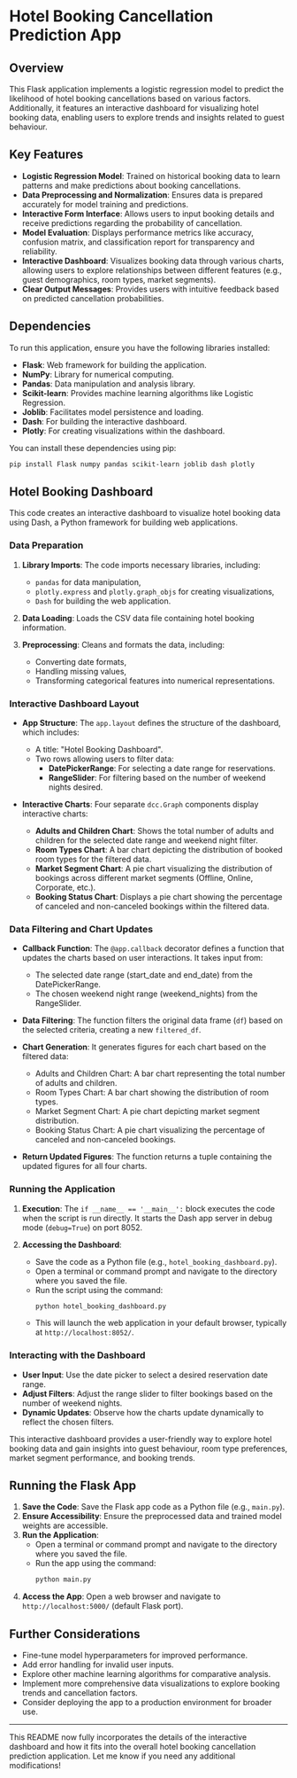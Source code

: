 # Hotel Booking Cancellation Prediction App

## Overview

This Flask application implements a logistic regression model to predict the likelihood of hotel booking cancellations based on various factors. Additionally, it features an interactive dashboard for visualizing hotel booking data, enabling users to explore trends and insights related to guest behaviour.

## Key Features

- **Logistic Regression Model**: Trained on historical booking data to learn patterns and make predictions about booking cancellations.
- **Data Preprocessing and Normalization**: Ensures data is prepared accurately for model training and predictions.
- **Interactive Form Interface**: Allows users to input booking details and receive predictions regarding the probability of cancellation.
- **Model Evaluation**: Displays performance metrics like accuracy, confusion matrix, and classification report for transparency and reliability.
- **Interactive Dashboard**: Visualizes booking data through various charts, allowing users to explore relationships between different features (e.g., guest demographics, room types, market segments).
- **Clear Output Messages**: Provides users with intuitive feedback based on predicted cancellation probabilities.

## Dependencies

To run this application, ensure you have the following libraries installed:

- **Flask**: Web framework for building the application.
- **NumPy**: Library for numerical computing.
- **Pandas**: Data manipulation and analysis library.
- **Scikit-learn**: Provides machine learning algorithms like Logistic Regression.
- **Joblib**: Facilitates model persistence and loading.
- **Dash**: For building the interactive dashboard.
- **Plotly**: For creating visualizations within the dashboard.

You can install these dependencies using pip:

```bash
pip install Flask numpy pandas scikit-learn joblib dash plotly
```

## Hotel Booking Dashboard

This code creates an interactive dashboard to visualize hotel booking data using Dash, a Python framework for building web applications.

### Data Preparation

1. **Library Imports**: The code imports necessary libraries, including:
   - `pandas` for data manipulation,
   - `plotly.express` and `plotly.graph_objs` for creating visualizations,
   - `Dash` for building the web application.
   
2. **Data Loading**: Loads the CSV data file containing hotel booking information.

3. **Preprocessing**: Cleans and formats the data, including:
   - Converting date formats,
   - Handling missing values,
   - Transforming categorical features into numerical representations.

### Interactive Dashboard Layout

- **App Structure**: The `app.layout` defines the structure of the dashboard, which includes:
  - A title: "Hotel Booking Dashboard".
  - Two rows allowing users to filter data:
    - **DatePickerRange**: For selecting a date range for reservations.
    - **RangeSlider**: For filtering based on the number of weekend nights desired.

- **Interactive Charts**: Four separate `dcc.Graph` components display interactive charts:
  - **Adults and Children Chart**: Shows the total number of adults and children for the selected date range and weekend night filter.
  - **Room Types Chart**: A bar chart depicting the distribution of booked room types for the filtered data.
  - **Market Segment Chart**: A pie chart visualizing the distribution of bookings across different market segments (Offline, Online, Corporate, etc.).
  - **Booking Status Chart**: Displays a pie chart showing the percentage of canceled and non-canceled bookings within the filtered data.

### Data Filtering and Chart Updates

- **Callback Function**: The `@app.callback` decorator defines a function that updates the charts based on user interactions. It takes input from:
  - The selected date range (start_date and end_date) from the DatePickerRange.
  - The chosen weekend night range (weekend_nights) from the RangeSlider.
  
- **Data Filtering**: The function filters the original data frame (`df`) based on the selected criteria, creating a new `filtered_df`.

- **Chart Generation**: It generates figures for each chart based on the filtered data:
  - Adults and Children Chart: A bar chart representing the total number of adults and children.
  - Room Types Chart: A bar chart showing the distribution of room types.
  - Market Segment Chart: A pie chart depicting market segment distribution.
  - Booking Status Chart: A pie chart visualizing the percentage of canceled and non-canceled bookings.

- **Return Updated Figures**: The function returns a tuple containing the updated figures for all four charts.

### Running the Application

1. **Execution**: The `if __name__ == '__main__':` block executes the code when the script is run directly. It starts the Dash app server in debug mode (`debug=True`) on port 8052.
  
2. **Accessing the Dashboard**:
   - Save the code as a Python file (e.g., `hotel_booking_dashboard.py`).
   - Open a terminal or command prompt and navigate to the directory where you saved the file.
   - Run the script using the command:
     ```bash
     python hotel_booking_dashboard.py
     ```
   - This will launch the web application in your default browser, typically at `http://localhost:8052/`.

### Interacting with the Dashboard

- **User Input**: Use the date picker to select a desired reservation date range.
- **Adjust Filters**: Adjust the range slider to filter bookings based on the number of weekend nights.
- **Dynamic Updates**: Observe how the charts update dynamically to reflect the chosen filters.

This interactive dashboard provides a user-friendly way to explore hotel booking data and gain insights into guest behaviour, room type preferences, market segment performance, and booking trends.

## Running the Flask App

1. **Save the Code**: Save the Flask app code as a Python file (e.g., `main.py`).
2. **Ensure Accessibility**: Ensure the preprocessed data and trained model weights are accessible.
3. **Run the Application**:
   - Open a terminal or command prompt and navigate to the directory where you saved the file.
   - Run the app using the command:
     ```bash
     python main.py
     ```
4. **Access the App**: Open a web browser and navigate to `http://localhost:5000/` (default Flask port).

## Further Considerations

- Fine-tune model hyperparameters for improved performance.
- Add error handling for invalid user inputs.
- Explore other machine learning algorithms for comparative analysis.
- Implement more comprehensive data visualizations to explore booking trends and cancellation factors.
- Consider deploying the app to a production environment for broader use.

---

This README now fully incorporates the details of the interactive dashboard and how it fits into the overall hotel booking cancellation prediction application. Let me know if you need any additional modifications!
